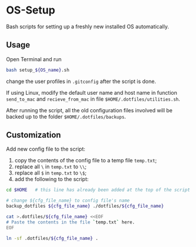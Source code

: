 # OS-Setup

Bash scripts for setting up a freshly new installed OS automatically.

## Usage

Open Terminal and run

```bash
bash setup_${OS_name}.sh
```

change the user profiles in `.gitconfig` after the script is done.

If using Linux, modify the default user name and host name in function `send_to_mac` and `recieve_from_mac` in file `$HOME/.dotfiles/utilities.sh`.

After running the script, all the old configuration files involved will be backed up to the folder `$HOME/.dotfiles/backups`.

## Customization

Add new config file to the script:

1. copy the contents of the config file to a temp file `temp.txt`;
2. replace all `\` in `temp.txt` to `\\`;
3. replace all `$` in `temp.txt` to `\$`;
4. add the following to the script:

```bash
cd $HOME   # this line has already been added at the top of the script

# change ${cfg_file_name} to config file's name
backup_dotfiles ${cfg_file_name} ./dotfiles/${cfg_file_name}

cat >.dotfiles/${cfg_file_name} <<EOF
# Paste the contents in the file `temp.txt` here.
EOF

ln -sf .dotfiles/${cfg_file_name} .
```

